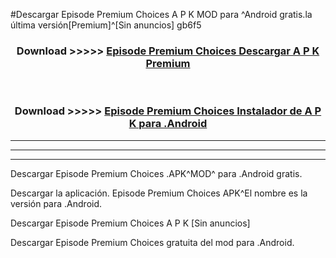 #Descargar Episode Premium Choices  A P K MOD para ^Android gratis.la última versión[Premium]^[Sin anuncios] gb6f5



<div align="center">
<h3>Download >>>>> <a href="https://es-web.web.app/?es= Episode Premium Choices ">Episode Premium Choices  Descargar A P K Premium</a></h3><br>

<h3>Download >>>>> <a href="https://es-web.web.app/?es= Episode Premium Choices ">Episode Premium Choices  Instalador de A P K para .Android</a></h3>
</div>


----------------------------------------------------------

----------------------------------------------------------

----------------------------------------------------------

Descargar Episode Premium Choices  .APK^MOD^ para .Android gratis.

Descargar la aplicación. Episode Premium Choices  APK^El nombre es la versión para .Android.

Descargar Episode Premium Choices  A P K [Sin anuncios]

Descargar Episode Premium Choices  gratuita del mod para .Android.